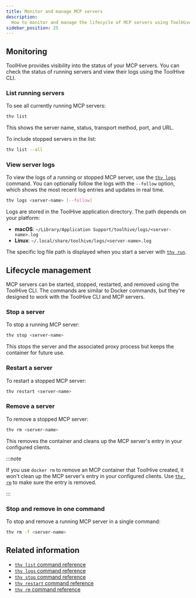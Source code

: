 ```yaml
---
title: Monitor and manage MCP servers
description:
  How to monitor and manage the lifecycle of MCP servers using ToolHive.
sidebar_position: 25
---
```


## Monitoring

ToolHive provides visibility into the status of your MCP servers. You can check
the status of running servers and view their logs using the ToolHive CLI.

### List running servers

To see all currently running MCP servers:

```bash
thv list
```

This shows the server name, status, transport method, port, and URL.

To include stopped servers in the list:

```bash
thv list --all
```

### View server logs

To view the logs of a running or stopped MCP server, use the
[`thv logs`](../reference/cli/thv_logs.md) command. You can optionally follow
the logs with the `--follow` option, which shows the most recent log entries and
updates in real time.

```bash
thv logs <server-name> [--follow]
```

Logs are stored in the ToolHive application directory. The path depends on your
platform:

- **macOS**: `~/Library/Application Support/toolhive/logs/<server-name>.log`
- **Linux**: `~/.local/share/toolhive/logs/<server-name>.log`

The specific log file path is displayed when you start a server with
[`thv run`](../reference/cli/thv_run.md).

## Lifecycle management

MCP servers can be started, stopped, restarted, and removed using the ToolHive
CLI. The commands are similar to Docker commands, but they're designed to work
with the ToolHive CLI and MCP servers.

### Stop a server

To stop a running MCP server:

```bash
thv stop <server-name>
```

This stops the server and the associated proxy process but keeps the container
for future use.

### Restart a server

To restart a stopped MCP server:

```bash
thv restart <server-name>
```

### Remove a server

To remove a stopped MCP server:

```bash
thv rm <server-name>
```

This removes the container and cleans up the MCP server's entry in your
configured clients.

:::note

If you use `docker rm` to remove an MCP container that ToolHive created, it
won't clean up the MCP server's entry in your configured clients. Use
[`thv rm`](../reference/cli/thv_rm.md) to make sure the entry is removed.

:::

### Stop and remove in one command

To stop and remove a running MCP server in a single command:

```bash
thv rm -f <server-name>
```

## Related information

- [`thv list` command reference](../reference/cli/thv_list.md)
- [`thv logs` command reference](../reference/cli/thv_logs.md)
- [`thv stop` command reference](../reference/cli/thv_stop.md)
- [`thv restart` command reference](../reference/cli/thv_restart.md)
- [`thv rm` command reference](../reference/cli/thv_rm.md)
